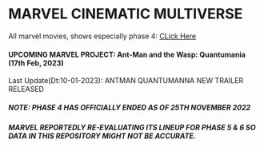 # MARVEL CINEMATIC MULTIVERSE

All marvel movies, shows especially phase 4: [CLick Here](https://github.com/gunjan1909/marvel/blob/main/MCU%20RESEARCH.md)

#### UPCOMING MARVEL PROJECT: Ant-Man and the Wasp: Quantumania (17th Feb, 2023)

Last Update(Dt:10-01-2023): ANTMAN QUANTUMANNA NEW TRAILER RELEASED

##### NOTE: PHASE 4 HAS OFFICIALLY ENDED AS OF 25TH NOVEMBER 2022

##### MARVEL REPORTEDLY RE-EVALUATING ITS LINEUP FOR PHASE 5 & 6 SO DATA IN THIS REPOSITORY MIGHT NOT BE ACCURATE.
